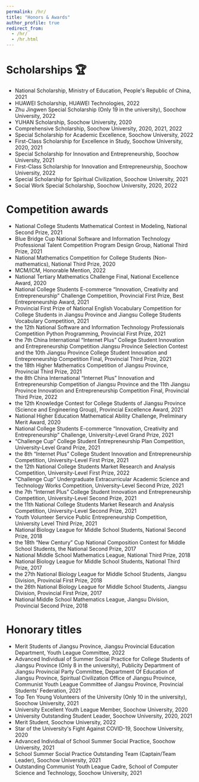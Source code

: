 ```yaml
---
permalink: /hr/
title: "Honors & Awards"
author_profile: true
redirect_from: 
  - /hr/
  - /hr.html
---
```


Scholarships 🏆
======
* National Scholarship, Ministry of Education, People's Republic of China, 2021
* HUAWEI Scholarship, HUAWEI Technologies, 2022
* Zhu Jingwen Special Scholarship (Only 19 in the university), Soochow University, 2022
* YUHAN Scholarship, Soochow University, 2020
* Comprehensive Scholarship, Soochow University, 2020, 2021, 2022
* Special Scholarship for Academic Excellence, Soochow University, 2022
* First-Class Scholarship for Excellence in Study, Soochow University, 2020, 2021
* Special Scholarship for Innovation and Entrepreneurship, Soochow University, 2021
* First-Class Scholarship for Innovation and Entrepreneurship, Soochow University, 2022
* Special Scholarship for Spiritual Civilization, Soochow University, 2021
* Social Work Special Scholarship, Soochow University, 2020, 2022

Competition awards
======
* National College Students Mathematical Contest in Modeling, National Second Prize, 2021
* Blue Bridge Cup National Software and Information Technology Professional Talent Competition Program Design Group, National Third Prize, 2021
* National Mathematics Competition for College Students (Non-mathematics), National Third Prize, 2020
* MCM/ICM, Honorable Mention, 2022
* National Tertiary Mathematics Challenge Final, National Excellence Award, 2020
* National College Students E-commerce “Innovation, Creativity and Entrepreneurship” Challenge Competition, Provincial First Prize, Best Entrepreneurship Award, 2021
* Provincial First Prize of National English Vocabulary Competition for College Students in Jiangsu Province and Jiangsu College Students Vocabulary Competition, 2021
* the 12th National Software and Information Technology Professionals Competition Python Programming, Provincial First Prize, 2021
* the 7th China International “Internet Plus” College Student Innovation and Entrepreneurship Competition Jiangsu Province Selection Contest and the 10th Jiangsu Province College Student Innovation and Entrepreneurship Competition Final, Provincial Third Prize, 2021
* the 18th Higher Mathematics Competition of Jiangsu Province, Provincial Third Prize, 2021
* the 8th China International “Internet Plus” Innovation and Entrepreneurship Competition of Jiangsu Province and the 11th Jiangsu Province Innovation and Entrepreneurship Competition Final, Provincial Third Prize, 2022
* the 12th Knowledge Contest for College Students of Jiangsu Province (Science and Engineering Group), Provincial Excellence Award, 2021
* National Higher Education Mathematical Ability Challenge, Preliminary Merit Award, 2020
* National College Students E-commerce “Innovation, Creativity and Entrepreneurship” Challenge, University-Level Grand Prize, 2021
* “Challenge Cup” College Student Entrepreneurship Plan Competition, University-Level Grand Prize, 2021
* the 8th “Internet Plus” College Student Innovation and Entrepreneurship Competition, University-Level First Prize, 2021
* the 12th National College Students Market Research and Analysis Competition, University-Level First Prize, 2022
* “Challenge Cup” Undergraduate Extracurricular Academic Science and Technology Works Competition, University-Level Second Prize, 2021
* the 7th “Internet Plus” College Student Innovation and Entrepreneurship Competition, University-Level Second Prize, 2021
* the 11th National College Students Market Research and Analysis Competition, University-Level Second Prize, 2021
* Youth Volunteer Service Public Entrepreneurship Competition, University Level Third Prize, 2021
* National Biology League for Middle School Students, National Second Prize, 2018
* the 18th “New Century” Cup National Composition Contest for Middle School Students, the National Second Prize, 2017
* National Middle School Mathematics League, National Third Prize, 2018
* National Biology League for Middle School Students, National Third Prize, 2017
* the 27th National Biology League for Middle School Students, Jiangsu Division, Provincial First Prize, 2018
* the 26th National Biology League for Middle School Students, Jiangsu Division, Provincial First Prize, 2017
* National Middle School Mathematics League, Jiangsu Division, Provincial Second Prize, 2018

Honorary titles
======
* Merit Students of Jiangsu Province, Jiangsu Provincial Education Department, Youth League Committee, 2022
* Advanced Individual of Summer Social Practice for College Students of Jiangsu Province (Only 8 in the university), Publicity Department of Jiangsu Provincial Party Committee, Department Of Education of Jiangsu Province, Spiritual Civilization Office of Jiangsu Province, Communist Youth League Committee of Jiangsu Province, Provincial Students' Federation, 2021
* Top Ten Young Volunteers of the University (Only 10 in the university), Soochow University, 2021
* University Excellent Youth League Member, Soochow University, 2020
* University Outstanding Student Leader, Soochow University, 2020, 2021
* Merit Student, Soochow University, 2022
* Star of the University's Fight Against COVID-19, Soochow University, 2020
* Advanced Individual of School Summer Social Practice, Soochow University, 2021
* School Summer Social Practice Outstanding Team (Captain/Team Leader), Soochow University, 2021
* Outstanding Communist Youth League Cadre, School of Computer Science and Technology, Soochow University, 2021